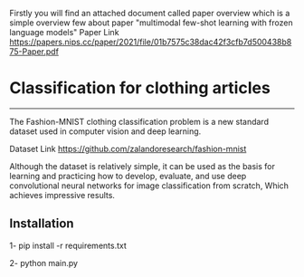 
Firstly you will find an attached document called paper overview which is a simple overview few about paper "multimodal few-shot learning with frozen language models"
Paper Link https://papers.nips.cc/paper/2021/file/01b7575c38dac42f3cfb7d500438b875-Paper.pdf

# Classification for clothing articles
------------

The Fashion-MNIST clothing classification problem is a new standard dataset used in computer vision and deep learning.

Dataset Link https://github.com/zalandoresearch/fashion-mnist

Although the dataset is relatively simple, it can be used as the basis for learning and practicing how to develop, evaluate, and use deep convolutional neural networks for image classification from scratch, Which achieves impressive results.

Installation
------------
1- pip install -r requirements.txt

2- python main.py
